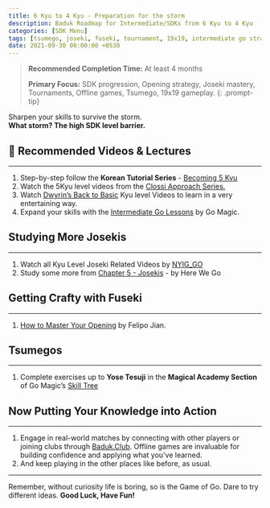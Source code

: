 ```yaml
---
title: 6 Kyu to 4 Kyu - Preparation for the storm
description: Baduk Roadmap for Intermediate/SDKs from 6 Kyu to 4 Kyu
categories: [SDK Menu]
tags: [tsumego, joseki, fuseki, tournament, 19x19, intermediate go strategy]
date: 2021-09-30 00:00:00 +0530
---
```


> **Recommended Completion Time:** At least 4 months  
>
> **Primary Focus:** SDK progression, Opening strategy, Joseki mastery, Tournaments, Offline games, Tsumego, 19x19 gameplay.
{: .prompt-tip}

Sharpen your skills to survive the storm.<br>
**What storm? The high SDK level barrier.**

## 🎥 Recommended Videos & Lectures

---

1. Step-by-step follow the **Korean Tutorial Series** - <a href="https://youtube.com/playlist?list=PLO5jVlKbZT23uFrOJshQuLeL5Q4cbN0Hq&si=FQmYtsldRoK8s0Bd" target="_blank" rel="nofollow noopener noreferrer">Becoming 5 Kyu</a>
2. Watch the 5Kyu level videos from the <a href="https://youtube.com/playlist?list=PL5mVjO5OFYSymMy2Mixl7E5vpwFDO_0B4&si=C_V23Nfre_AJsK2M" target="_blank" rel="nofollow noopener noreferrer">Clossi Approach Series.</a>
3. Watch <a href="https://www.youtube.com/@dwyrin" target="_blank" rel="nofollow noopener noreferrer">Dwyrin’s Back to Basic</a> Kyu level Videos to learn in a very entertaining way.
4. Expand your skills with the <a href="https://youtube.com/playlist?list=PL4DLlaT_bvDHmyqDvrEXk7whW13Fdsq3Z&si=mUiklVnHHQghqYU1" target="_blank" rel="nofollow noopener noreferrer">Intermediate Go Lessons</a> by Go Magic.

## Studying More Josekis

---

1. Watch all Kyu Level Joseki Related Videos by <a href="https://youtube.com/playlist?list=PLoZIU5jkY_Y_Gfok4TDuCv6sO9pU_j2bQ&si=m_RQy02HeQXkcmHK" target="_blank" rel="nofollow noopener noreferrer">NYIG_GO</a>
2. Study some more from <a href="https://youtube.com/playlist?list=PLsIslX1eRChLX1hnK0phW0EGiME2zp9rc&si=eMATdMh_OlICAmRb" target="_blank" rel="nofollow noopener noreferrer">Chapter 5 - Josekis</a> - by Here We Go

## Getting Crafty with Fuseki

---

1. <a href="https://youtube.com/playlist?list=PLoZIU5jkY_Y_mlj_DvvVNleylBXvPWZAw&si=qUjp5J_I3r7CckaY" target="_blank" rel="nofollow noopener noreferrer">How to Master Your Opening</a> by Felipo Jian.

## Tsumegos

---

1. Complete exercises up to **Yose Tesuji** in the **Magical Academy Section** of Go Magic’s <a href="https://gomagic.org/go-problems/" target="_blank" rel="nofollow noopener noreferrer">Skill Tree</a> 

## Now Putting Your Knowledge into Action

---

1. Engage in real-world matches by connecting with other players or joining clubs through <a href="https://baduk.club" target="_blank" rel="nofollow noopener noreferrer">Baduk.Club</a>. Offline games are invaluable for building confidence and applying what you’ve learned.
2. And keep playing in the other places like before, as usual.

---

Remember, without curiosity life is boring, so is the Game of Go.
Dare to try different ideas.
**Good Luck, Have Fun!**